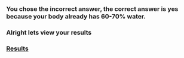 ### You chose the incorrect answer, the correct answer is yes because your body already has 60-70% water.
### Alright lets view your results
### [Results](../denial.md)